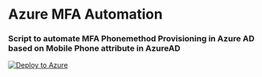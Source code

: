 # Azure MFA Automation
### Script to automate MFA Phonemethod Provisioning in Azure AD based on Mobile Phone attribute in AzureAD

[![Deploy to Azure](https://aka.ms/deploytoazurebutton)](https://portal.azure.com/?microsoft_azure_automation_armTemplateUrl=https%3A%2F%2Fraw.githubusercontent.com%2FMSEndpointMgr%2FAzureAD%2Fmaster%2FAzureMFAProvisioning%2FRunbookDeploymentTemplate.json&microsoft_azure_automation_requirelicenseacceptance=False)
